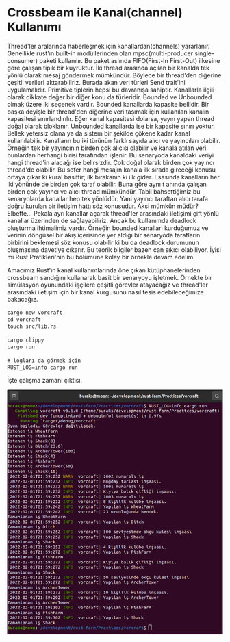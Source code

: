 # Crossbeam ile Kanal(channel) Kullanımı

Thread'ler aralarında haberleşmek için kanallardan(channels) yararlanır. Genellikle rust'ın built-in modüllerinden olan mpsc(multi-producer single-consumer) paketi kullanılır. Bu paket aslında FIFO(First-In First-Out) ilkesine göre çalışan tipik bir kuyruktur. İki thread arasında açılan bir kanalda tek yönlü olarak mesaj göndermek mümkündür. Böylece bir thread'den diğerine çeşitli verileri aktarabiliriz. Burada akan veri türleri Send trait'ini uygulamalıdır. Primitive tiplerin hepsi bu davranışa sahiptir. Kanallarla ilgili olarak dikkate değer bir diğer konu da türleridir. Bounded ve Unbounded olmak üzere iki seçenek vardır. Bounded kanallarda kapasite bellidir. Bir başka deyişle bir thread'den diğerine veri taşımak için kullanılan kanalın kapasitesi sınırlandırılır. Eğer kanal kapasitesi dolarsa, yayın yapan thread doğal olarak bloklanır. Unbounded kanallarda ise bir kapasite sınırı yoktur. Bellek yetersiz olana ya da sistem bir şekilde çökene kadar kanal kullanılabilir. Kanalların bu iki türünün farklı sayıda alıcı ve yayıncıları olabilir. Örneğin tek bir yayıncının birden çok alıcısı olabilir ve kanala atılan veri bunlardan herhangi birisi tarafından işlenir. Bu senaryoda kanaldaki veriyi hangi thread'in alacağı ise belirsizdir. Çok doğal olarak birden çok yayıncı thread'de olabilir. Bu sefer hangi mesajın kanala ilk sırada gireceği konusu ortaya çıkar ki kural basittir; ilk bırakanın ki ilk gider. Esasında kanalların her iki yönünde de birden çok taraf olabilir. Buna göre aynı t anında çalışan birden çok yayıncı ve alıcı thread mümkündür. Tabii bahsettiğimiz bu senaryolarda kanallar hep tek yönlüdür. Yani yayıncı taraftan alıcı tarafa doğru kurulan bir iletişim hattı söz konusudur. Aksi mümkün müdür? Elbette... Pekala ayrı kanallar açarak thread'ler arasındaki iletişimi çift yönlü kanallar üzerinden de sağlayabiliriz. Ancak bu kullanımda deadlock oluşturma ihtimalimiz vardır. Örneğin bounded kanalları kurduğumuz ve verinin döngüsel bir akış içerisinde yer aldığı bir senaryoda tarafların birbirini beklemesi söz konusu olabilir ki bu da deadlock durumunun oluşmasına davetiye çıkarır. Bu teorik bilgiler bazen can sıkıcı olabiliyor. İyisi mi Rust Pratikleri'nin bu bölümüne kolay bir örnekle devam edelim.

Amacımız Rust'ın kanal kullanımlarında öne çıkan kütüphanelerinden crossbeam sandığını kullanarak basit bir senaryoyu işletmek. Örnekte bir simülasyon oyunundaki işçilere çeşitli görevler atayacağız ve thread'ler arasındaki iletişim için bir kanal kurgusunu nasıl tesis edebileceğimize bakacağız.

```shell
cargo new vorcraft
cd vorcraft
touch src/lib.rs

cargo clippy
cargo run

# logları da görmek için
RUST_LOG=info cargo run
```

İşte çalışma zamanı çıktısı.

![../images/vorcraft_1.png](../images/vorcraft_1.png)